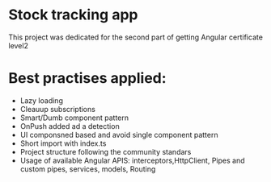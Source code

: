 # Stock tracking app 

This project was dedicated for the second part of getting Angular certificate level2

# Best practises applied:

- Lazy loading 
- Cleauup subscriptions 
- Smart/Dumb component pattern 
- OnPush added ad a detection 
- UI componsned based and avoid single component pattern 
- Short import with index.ts 
- Project structure following the community standars 
- Usage of available Angular APIS: interceptors,HttpClient, Pipes and custom pipes, services, models, Routing

